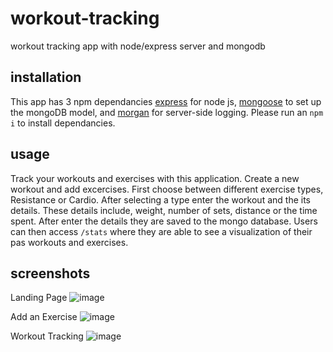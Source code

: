 # workout-tracking
workout tracking app with node/express server and mongodb

## installation
This app has 3 npm dependancies [express](https://www.npmjs.com/package/express) for node js, [mongoose](https://www.npmjs.com/package/mongoose) to set up the mongoDB model, and [morgan](https://www.npmjs.com/package/morgan) for server-side logging. Please run an `npm i` to install dependancies.

## usage
Track your workouts and exercises with this application. Create a new workout and add excercises. First choose between different exercise types, Resistance or Cardio. After selecting a type enter the workout and the its details. These details include, weight, number of sets, distance or the time spent. After enter the details they are saved to the mongo database. Users can then access `/stats` where they are able to see a visualization of their pas workouts and exercises. 

## screenshots
Landing Page
![image](https://user-images.githubusercontent.com/24512590/74455499-9acaa000-4e42-11ea-811f-70a5b9b0b32e.png)

Add an Exercise
![image](https://user-images.githubusercontent.com/24512590/74455808-20e6e680-4e43-11ea-9ae1-8e0d32683a9d.png)

Workout Tracking
![image](https://user-images.githubusercontent.com/24512590/74455905-44aa2c80-4e43-11ea-925b-f584e36f37d1.png)